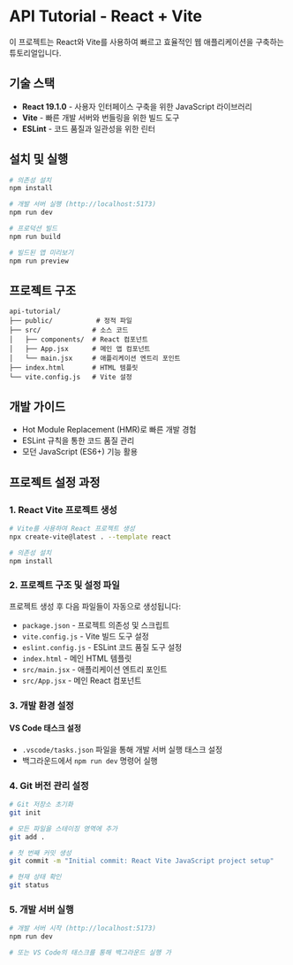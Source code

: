 # API Tutorial - React + Vite

이 프로젝트는 React와 Vite를 사용하여 빠르고 효율적인 웹 애플리케이션을 구축하는 튜토리얼입니다.

## 기술 스택

- **React 19.1.0** - 사용자 인터페이스 구축을 위한 JavaScript 라이브러리
- **Vite** - 빠른 개발 서버와 번들링을 위한 빌드 도구
- **ESLint** - 코드 품질과 일관성을 위한 린터

## 설치 및 실행

```bash
# 의존성 설치
npm install

# 개발 서버 실행 (http://localhost:5173)
npm run dev

# 프로덕션 빌드
npm run build

# 빌드된 앱 미리보기
npm run preview
```

## 프로젝트 구조

```
api-tutorial/
├── public/           # 정적 파일
├── src/             # 소스 코드
│   ├── components/  # React 컴포넌트
│   ├── App.jsx      # 메인 앱 컴포넌트
│   └── main.jsx     # 애플리케이션 엔트리 포인트
├── index.html       # HTML 템플릿
└── vite.config.js   # Vite 설정
```

## 개발 가이드

- Hot Module Replacement (HMR)로 빠른 개발 경험
- ESLint 규칙을 통한 코드 품질 관리
- 모던 JavaScript (ES6+) 기능 활용

## 프로젝트 설정 과정

### 1. React Vite 프로젝트 생성
```bash
# Vite를 사용하여 React 프로젝트 생성
npx create-vite@latest . --template react

# 의존성 설치
npm install
```

### 2. 프로젝트 구조 및 설정 파일

프로젝트 생성 후 다음 파일들이 자동으로 생성됩니다:
- `package.json` - 프로젝트 의존성 및 스크립트
- `vite.config.js` - Vite 빌드 도구 설정
- `eslint.config.js` - ESLint 코드 품질 도구 설정
- `index.html` - 메인 HTML 템플릿
- `src/main.jsx` - 애플리케이션 엔트리 포인트
- `src/App.jsx` - 메인 React 컴포넌트

### 3. 개발 환경 설정

#### VS Code 태스크 설정
- `.vscode/tasks.json` 파일을 통해 개발 서버 실행 태스크 설정
- 백그라운드에서 `npm run dev` 명령어 실행

### 4. Git 버전 관리 설정

```bash
# Git 저장소 초기화
git init

# 모든 파일을 스테이징 영역에 추가
git add .

# 첫 번째 커밋 생성
git commit -m "Initial commit: React Vite JavaScript project setup"

# 현재 상태 확인
git status
```

### 5. 개발 서버 실행

```bash
# 개발 서버 시작 (http://localhost:5173)
npm run dev

# 또는 VS Code의 태스크를 통해 백그라운드 실행 가
```